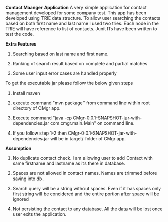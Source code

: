 **Contact Maanger Application**
A very simple application for contact management developed for some company test.
This app has been developed using TRIE data structure. To allow user searching the contacts
based on both first name and last name I used two tries. Each node in the TRIE will have
reference to list of contacts. Junit ITs have been written to test the code.


**Extra Features**

1. Searching based on last name and first name.

2. Ranking of search result based on complete and partial matches

3. Some user input error cases are handled properly



To get the executable jar please follow the below given steps

1. Install maven

2. execute command "mvn package"  from command line within root directory of CMgr app.

3. Execute command "java -cp CMgr-0.0.1-SNAPSHOT-jar-with-dependencies.jar com.cmgr.main.Main" on command line. 

4. If you follow step 1-2 then CMgr-0.0.1-SNAPSHOT-jar-with-dependencies.jar will be in target/ folder of CMgr app.



**Assumption**

 1. No duplicate contact check. I am allowing user to add Contact with same firstname and lastname as its there in database.
 
 2. Spaces are not allowed in contact names. Names are trimmed before saving into db.
 
 3. Search query will be a string without spaces. Even if it has spaces only first string will be concidered and the entire portion after space will be ignored
    
 4. Not persisting the contact to any database. All the data will be lost once user exits the application.
 
 